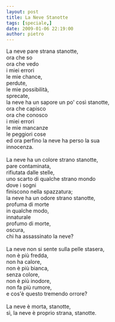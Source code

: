 ```yaml
---
layout: post
title: La Neve Stanotte
tags: [speciale,]
date: 2009-01-06 22:19:00
author: pietro
---
```

La neve pare strana stanotte,<br/>ora che so<br/>ora che vedo<br/>i miei errori<br/>le mie chance,<br/>perdute,<br/>le mie possibilità,<br/>sprecate,<br/>la neve ha un sapore un po' così stanotte,<br/>ora che capisco<br/>ora che conosco<br/>i miei errori<br/>le mie mancanze<br/>le peggiori cose<br/>ed ora perfino la neve ha perso la sua<br/>innocenza.<br/><br/>La neve ha un colore strano stanotte,<br/>pare contaminata,<br/>rifiutata dalle stelle,<br/>uno scarto di qualche strano mondo<br/>dove i sogni<br/>finiscono nella spazzatura;<br/>la neve ha un odore strano stanotte,<br/>profuma di morte<br/>in qualche modo,<br/>innaturale<br/>profumo di morte,<br/>oscura,<br/>chi ha assassinato la neve?<br/><br/>La neve non si sente sulla pelle stasera,<br/>non è più fredda,<br/>non ha calore,<br/>non è più bianca,<br/>senza colore,<br/>non è più inodore,<br/>non fa più rumore,<br/>e cos'è questo tremendo orrore?<br/><br/>La neve è morta, stanotte,<br/>sì, la neve è proprio strana, stanotte.
